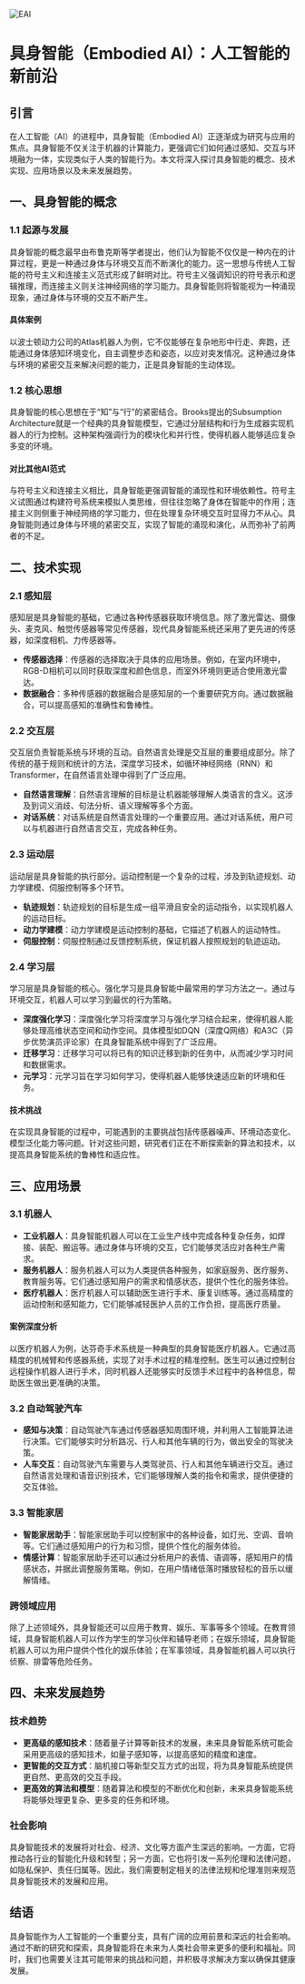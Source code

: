 ![EAI](BigModel/EAI/EAI.png)
# 具身智能（Embodied AI）：人工智能的新前沿

## 引言

在人工智能（AI）的进程中，具身智能（Embodied AI）正逐渐成为研究与应用的焦点。具身智能不仅关注于机器的计算能力，更强调它们如何通过感知、交互与环境融为一体，实现类似于人类的智能行为。本文将深入探讨具身智能的概念、技术实现、应用场景以及未来发展趋势。

## 一、具身智能的概念

### 1.1 起源与发展

具身智能的概念最早由布鲁克斯等学者提出，他们认为智能不仅仅是一种内在的计算过程，更是一种通过身体与环境交互而不断演化的能力。这一思想与传统人工智能的符号主义和连接主义范式形成了鲜明对比。符号主义强调知识的符号表示和逻辑推理，而连接主义则关注神经网络的学习能力。具身智能则将智能视为一种涌现现象，通过身体与环境的交互不断产生。

#### 具体案例

以波士顿动力公司的Atlas机器人为例，它不仅能够在复杂地形中行走、奔跑，还能通过身体感知环境变化，自主调整步态和姿态，以应对突发情况。这种通过身体与环境的紧密交互来解决问题的能力，正是具身智能的生动体现。

### 1.2 核心思想

具身智能的核心思想在于“知”与“行”的紧密结合。Brooks提出的Subsumption Architecture就是一个经典的具身智能模型，它通过分层结构和行为生成器实现机器人的行为控制。这种架构强调行为的模块化和并行性，使得机器人能够适应复杂多变的环境。

#### 对比其他AI范式

与符号主义和连接主义相比，具身智能更强调智能的涌现性和环境依赖性。符号主义试图通过构建符号系统来模拟人类思维，但往往忽略了身体在智能中的作用；连接主义则侧重于神经网络的学习能力，但在处理复杂环境交互时显得力不从心。具身智能则通过身体与环境的紧密交互，实现了智能的涌现和演化，从而弥补了前两者的不足。

## 二、技术实现

### 2.1 感知层

感知层是具身智能的基础，它通过各种传感器获取环境信息。除了激光雷达、摄像头、麦克风、触觉传感器等常见传感器，现代具身智能系统还采用了更先进的传感器，如深度相机、力传感器等。

- **传感器选择**：传感器的选择取决于具体的应用场景。例如，在室内环境中，RGB-D相机可以同时获取深度和颜色信息，而室外环境则更适合使用激光雷达。
- **数据融合**：多种传感器的数据融合是感知层的一个重要研究方向。通过数据融合，可以提高感知的准确性和鲁棒性。

### 2.2 交互层

交互层负责智能系统与环境的互动。自然语言处理是交互层的重要组成部分。除了传统的基于规则和统计的方法，深度学习技术，如循环神经网络（RNN）和Transformer，在自然语言处理中得到了广泛应用。

- **自然语言理解**：自然语言理解的目标是让机器能够理解人类语言的含义。这涉及到词义消歧、句法分析、语义理解等多个方面。
- **对话系统**：对话系统是自然语言处理的一个重要应用。通过对话系统，用户可以与机器进行自然语言交互，完成各种任务。

### 2.3 运动层

运动层是具身智能的执行部分。运动控制是一个复杂的过程，涉及到轨迹规划、动力学建模、伺服控制等多个环节。

- **轨迹规划**：轨迹规划的目标是生成一组平滑且安全的运动指令，以实现机器人的运动目标。
- **动力学建模**：动力学建模是运动控制的基础，它描述了机器人的运动特性。
- **伺服控制**：伺服控制通过反馈控制系统，保证机器人按照规划的轨迹运动。

### 2.4 学习层

学习层是具身智能的核心。强化学习是具身智能中最常用的学习方法之一。通过与环境交互，机器人可以学习到最优的行为策略。

- **深度强化学习**：深度强化学习将深度学习与强化学习结合起来，使得机器人能够处理高维状态空间和动作空间。具体模型如DQN（深度Q网络）和A3C（异步优势演员评论家）在具身智能系统中得到了广泛应用。
- **迁移学习**：迁移学习可以将已有的知识迁移到新的任务中，从而减少学习时间和数据需求。
- **元学习**：元学习旨在学习如何学习，使得机器人能够快速适应新的环境和任务。

#### 技术挑战

在实现具身智能的过程中，可能遇到的主要挑战包括传感器噪声、环境动态变化、模型泛化能力等问题。针对这些问题，研究者们正在不断探索新的算法和技术，以提高具身智能系统的鲁棒性和适应性。

## 三、应用场景

### 3.1 机器人

- **工业机器人**：具身智能机器人可以在工业生产线中完成各种复杂任务，如焊接、装配、搬运等。通过身体与环境的交互，它们能够灵活应对各种生产需求。
- **服务机器人**：服务机器人可以为人类提供各种服务，如家庭服务、医疗服务、教育服务等。它们通过感知用户的需求和情感状态，提供个性化的服务体验。
- **医疗机器人**：医疗机器人可以辅助医生进行手术、康复训练等。通过高精度的运动控制和感知能力，它们能够减轻医护人员的工作负担，提高医疗质量。

#### 案例深度分析

以医疗机器人为例，达芬奇手术系统是一种典型的具身智能医疗机器人。它通过高精度的机械臂和传感器系统，实现了对手术过程的精准控制。医生可以通过控制台远程操作机器人进行手术，同时机器人还能够实时反馈手术过程中的各种信息，帮助医生做出更准确的决策。

### 3.2 自动驾驶汽车

- **感知与决策**：自动驾驶汽车通过传感器感知周围环境，并利用人工智能算法进行决策。它们能够实时分析路况、行人和其他车辆的行为，做出安全的驾驶决策。
- **人车交互**：自动驾驶汽车需要与人类驾驶员、行人和其他车辆进行交互。通过自然语言处理和语音识别技术，它们能够理解人类的指令和需求，提供便捷的交互体验。

### 3.3 智能家居

- **智能家居助手**：智能家居助手可以控制家中的各种设备，如灯光、空调、音响等。它们通过感知用户的行为和习惯，提供个性化的服务体验。
- **情感计算**：智能家居助手还可以通过分析用户的表情、语调等，感知用户的情感状态，并据此调整服务策略。例如，在用户情绪低落时播放轻松的音乐以缓解情绪。

### 跨领域应用

除了上述领域外，具身智能还可以应用于教育、娱乐、军事等多个领域。在教育领域，具身智能机器人可以作为学生的学习伙伴和辅导老师；在娱乐领域，具身智能机器人可以为用户提供个性化的娱乐体验；在军事领域，具身智能机器人可以执行侦察、排雷等危险任务。

## 四、未来发展趋势

### 技术趋势

- **更高级的感知技术**：随着量子计算等新技术的发展，未来具身智能系统可能会采用更高级的感知技术，如量子感知等，以提高感知的精度和速度。
- **更智能的交互方式**：脑机接口等新型交互方式的出现，将为具身智能系统提供更自然、更高效的交互手段。
- **更高效的算法和模型**：随着算法和模型的不断优化和创新，未来具身智能系统将能够处理更复杂、更多变的任务和环境。

### 社会影响

具身智能技术的发展将对社会、经济、文化等方面产生深远的影响。一方面，它将推动各行业的智能化升级和转型；另一方面，它也将引发一系列伦理和法律问题，如隐私保护、责任归属等。因此，我们需要制定相关的法律法规和伦理准则来规范具身智能技术的发展和应用。

## 结语

具身智能作为人工智能的一个重要分支，具有广阔的应用前景和深远的社会影响。通过不断的研究和探索，具身智能将在未来为人类社会带来更多的便利和福祉。同时，我们也需要关注其可能带来的挑战和问题，并积极寻求解决方案以确保其健康发展。
